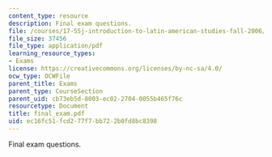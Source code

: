 ```yaml
---
content_type: resource
description: Final exam questions.
file: /courses/17-55j-introduction-to-latin-american-studies-fall-2006/ec16fc51fcd277f7bb722b0fd8bc8398_final_exam.pdf
file_size: 37456
file_type: application/pdf
learning_resource_types:
- Exams
license: https://creativecommons.org/licenses/by-nc-sa/4.0/
ocw_type: OCWFile
parent_title: Exams
parent_type: CourseSection
parent_uid: cb73eb5d-8003-ec02-2704-0055b465f76c
resourcetype: Document
title: final_exam.pdf
uid: ec16fc51-fcd2-77f7-bb72-2b0fd8bc8398
---
```

Final exam questions.